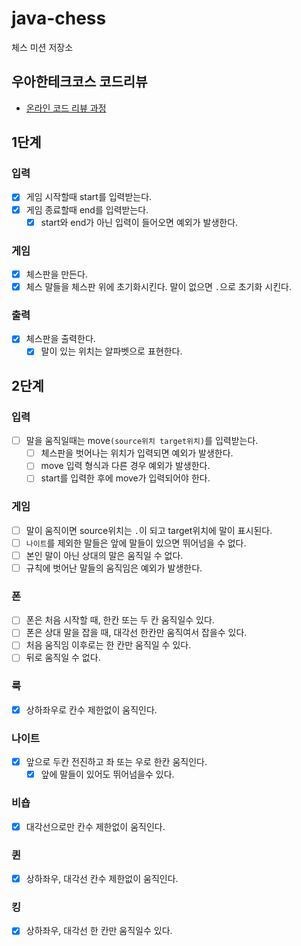 # java-chess

체스 미션 저장소

## 우아한테크코스 코드리뷰

- [온라인 코드 리뷰 과정](https://github.com/woowacourse/woowacourse-docs/blob/master/maincourse/README.md)

## 1단계

### 입력

- [x] 게임 시작할때 start를 입력받는다.
- [x] 게임 종료할때 end를 입력받는다.
    - [x] start와 end가 아닌 입력이 들어오면 예외가 발생한다.

### 게임

- [x] 체스판을 만든다.
- [x] 체스 말들을 체스판 위에 초기화시킨다. 말이 없으면 `.`으로 초기화 시킨다.

### 출력

- [x] 체스판을 출력한다.
    -  [x] 말이 있는 위치는 알파벳으로 표현한다.

## 2단계

### 입력

- [ ] 말을 움직일때는 move`(source위치 target위치)`를 입력받는다.
    - [ ] 체스판을 벗어나는 위치가 입력되면 예외가 발생한다.
    - [ ] move 입력 형식과 다른 경우 예외가 발생한다.
    - [ ] start를 입력한 후에 move가 입력되어야 한다.

### 게임

- [ ] 말이 움직이면 source위치는 `.`이 되고 target위치에 말이 표시된다.
- [ ] `나이트`를 제외한 말들은 앞에 말들이 있으면 뛰어넘을 수 없다.
- [ ] 본인 말이 아닌 상대의 말은 움직일 수 없다.
- [ ] 규칙에 벗어난 말들의 움직임은 예외가 발생한다.

### 폰

- [ ] 폰은 처음 시작할 때, 한칸 또는 두 칸 움직일수 있다.
- [ ] 폰은 상대 말을 잡을 때, 대각선 한칸만 움직여서 잡을수 있다.
- [ ] 처음 움직임 이후로는 한 칸만 움직일 수 있다.
- [ ] 뒤로 움직일 수 없다.

### 룩

- [x] 상하좌우로 칸수 제한없이 움직인다.

### 나이트

- [x] 앞으로 두칸 전진하고 좌 또는 우로 한칸 움직인다.
  - [x] 앞에 말들이 있어도 뛰어넘을수 있다.

### 비숍

- [x] 대각선으로만 칸수 제한없이 움직인다.

### 퀸

- [x] 상하좌우, 대각선 칸수 제한없이 움직인다.

### 킹

- [x] 상하좌우, 대각선 한 칸만 움직일수 있다.
